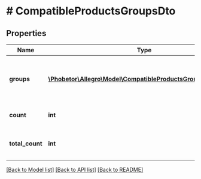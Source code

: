 # # CompatibleProductsGroupsDto

## Properties

Name | Type | Description | Notes
------------ | ------------- | ------------- | -------------
**groups** | [**\Phobetor\Allegro\Model\CompatibleProductsGroupsDtoGroups[]**](CompatibleProductsGroupsDtoGroups.md) | List of groups for given type of compatible products. | [optional]
**count** | **int** | Number of returned elements. | [optional]
**total_count** | **int** | Total number of available elements. | [optional]

[[Back to Model list]](../../README.md#models) [[Back to API list]](../../README.md#endpoints) [[Back to README]](../../README.md)
